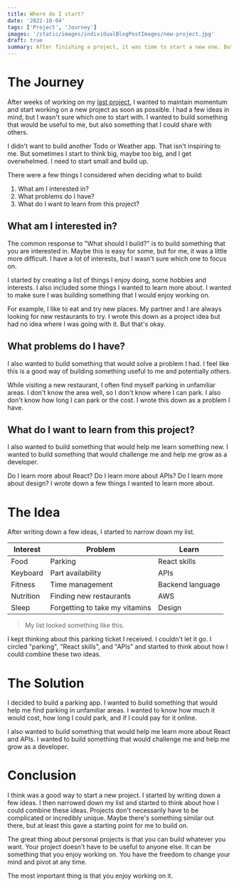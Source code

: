 ```yaml
---
title: Where do I start?
date: '2022-10-04'
tags: ['Project', 'Journey']
images: '/static/images/individualBlogPostImages/new-project.jpg'
draft: true
summary: After finishing a project, it was time to start a new one. But where do I begin? What do I build? These are the questions I asked myself. This post is about my journey in creating a new project and the steps I took to get started.
---
```


# The Journey

After weeks of working on my [last project](https://github.com/Cwarcup/ctt-front-end), I wanted to maintain momentum and start working on a new project as soon as possible. I had a few ideas in mind, but I wasn't sure which one to start with. I wanted to build something that would be useful to me, but also something that I could share with others.

I didn't want to build another Todo or Weather app. That isn't inspiring to me. But sometimes I start to think big, maybe too big, and I get overwhelmed. I need to start small and build up.

There were a few things I considered when deciding what to build:

1. What am I interested in?
2. What problems do I have?
3. What do I want to learn from this project?

## What am I interested in?

The common response to "What should I build?" is to build something that you are interested in. Maybe this is easy for some, but for me, it was a little more difficult. I have a lot of interests, but I wasn't sure which one to focus on.

I started by creating a list of things I enjoy doing, some hobbies and interests. I also included some things I wanted to learn more about. I wanted to make sure I was building something that I would enjoy working on.

For example, I like to eat and try new places. My partner and I are always looking for new restaurants to try. I wrote this down as a project idea but had no idea where I was going with it. But that's okay.

## What problems do I have?

I also wanted to build something that would solve a problem I had. I feel like this is a good way of building something useful to me and potentially others.

While visiting a new restaurant, I often find myself parking in unfamiliar areas. I don't know the area well, so I don't know where I can park. I also don't know how long I can park or the cost. I wrote this down as a problem I have.

## What do I want to learn from this project?

I also wanted to build something that would help me learn something new. I wanted to build something that would challenge me and help me grow as a developer.

Do I learn more about React? Do I learn more about APIs? Do I learn more about design? I wrote down a few things I wanted to learn more about.

# The Idea

After writing down a few ideas, I started to narrow down my list.

| Interest  | Problem                        | Learn            |
| --------- | ------------------------------ | ---------------- |
| Food      | Parking                        | React skills     |
| Keyboard  | Part availability              | APIs             |
| Fitness   | Time management                | Backend language |
| Nutrition | Finding new restaurants        | AWS              |
| Sleep     | Forgetting to take my vitamins | Design           |

> My list looked something like this.

I kept thinking about this parking ticket I received. I couldn't let it go. I circled "parking", "React skills", and "APIs" and started to think about how I could combine these two ideas.

# The Solution

I decided to build a parking app. I wanted to build something that would help me find parking in unfamiliar areas. I wanted to know how much it would cost, how long I could park, and if I could pay for it online.

I also wanted to build something that would help me learn more about React and APIs. I wanted to build something that would challenge me and help me grow as a developer.

# Conclusion

I think was a good way to start a new project. I started by writing down a few ideas. I then narrowed down my list and started to think about how I could combine these ideas. Projects don't necessarily have to be complicated or incredibly unique. Maybe there's something similar out there, but at least this gave a starting point for me to build on.

The great thing about personal projects is that you can build whatever you want. Your project doesn't have to be useful to anyone else. It can be something that you enjoy working on. You have the freedom to change your mind and pivot at any time.

The most important thing is that you enjoy working on it.
